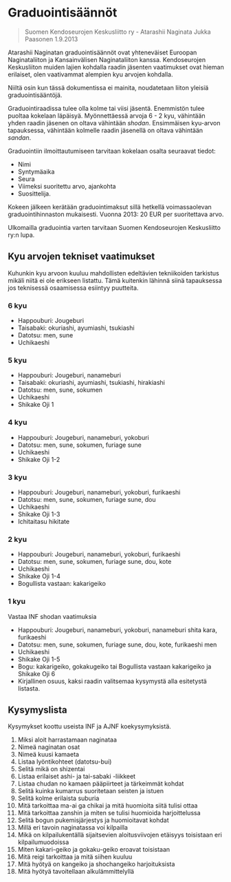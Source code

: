 # Graduointisäännöt

> Suomen Kendoseurojen Keskusliitto ry - Atarashii Naginata
> Jukka Paasonen
> 1.9.2013

Atarashii Naginatan graduointisäännöt ovat yhteneväiset 
Euroopan Naginataliiton ja Kansainvälisen Naginataliiton kanssa. 
Kendoseurojen Keskusliiton muiden lajien kohdalla raadin jäsenten 
vaatimukset ovat hieman erilaiset, olen vaativammat alempien kyu arvojen kohdalla.

Niiltä osin kun tässä dokumentissa ei mainita, noudatetaan liiton 
yleisiä graduointisääntöjä.

Graduointiraadissa tulee olla kolme tai viisi jäsentä. Enemmistön 
tulee puoltaa kokelaan läpäisyä. Myönnettäessä arvoja 6 - 2 kyu, 
vähintään yhden raadin jäsenen on oltava vähintään _shodan_. 
Ensimmäisen kyu-arvon tapauksessa, vähintään kolmelle raadin 
jäsenellä on oltava vähintään _sandan_.

Graduointiin ilmoittautumiseen tarvitaan kokelaan osalta seuraavat tiedot:

* Nimi
* Syntymäaika
* Seura
* Viimeksi suoritettu arvo, ajankohta
* Suosittelija.

Kokeen jälkeen kerätään graduointimaksut sillä hetkellä voimassaolevan 
graduointihinnaston mukaisesti. 
Vuonna 2013: 20 EUR per suoritettava arvo.

Ulkomailla graduointia varten tarvitaan Suomen Kendoseurojen Keskusliitto ry:n lupa.

## Kyu arvojen tekniset vaatimukset

Kuhunkin kyu arvoon kuuluu mahdollisten edeltävien tekniikoiden tarkistus
mikäli niitä ei ole erikseen listattu. 
Tämä kuitenkin lähinnä siinä tapauksessa jos teknisessä osaamisessa esiintyy puutteita.

### 6 kyu

* Happouburi: Jougeburi
* Taisabaki: okuriashi, ayumiashi, tsukiashi
* Datotsu: men, sune
* Uchikaeshi

### 5 kyu

* Happouburi: Jougeburi, nanameburi
* Taisabaki: okuriashi, ayumiashi, tsukiashi, hirakiashi
* Datotsu: men, sune, sokumen
* Uchikaeshi
* Shikake Oji 1

### 4 kyu

* Happouburi: Jougeburi, nanameburi, yokoburi
* Datotsu: men, sune, sokumen, furiage sune
* Uchikaeshi
* Shikake Oji 1-2

### 3 kyu

* Happouburi: Jougeburi, nanameburi, yokoburi, furikaeshi
* Datotsu: men, sune, sokumen, furiage sune, dou
* Uchikaeshi
* Shikake Oji 1-3
* Ichitaitasu hikitate

### 2 kyu

* Happouburi: Jougeburi, nanameburi, yokoburi, furikaeshi
* Datotsu: men, sune, sokumen, furiage sune, dou, kote
* Uchikaeshi
* Shikake Oji 1-4
* Bogullista vastaan: kakarigeiko

### 1 kyu

Vastaa INF shodan vaatimuksia

* Happouburi: Jougeburi, nanameburi, yokoburi, nanameburi shita kara, furikaeshi
* Datotsu: men, sune, sokumen, furiage sune, dou, kote, furikaeshi men
* Uchikaeshi
* Shikake Oji 1-5
* Bogu: kakarigeiko, gokakugeiko   tai   Bogullista vastaan kakarigeiko ja Shikake Oji 6
* Kirjallinen osuus, kaksi raadin valitsemaa kysymystä alla esitetystä listasta.


## Kysymyslista

Kysymykset koottu useista INF ja AJNF koekysymyksistä.

1. Miksi aloit harrastamaan naginataa
1. Nimeä naginatan osat
1. Nimeä kuusi kamaeta
1. Listaa lyöntikohteet (datotsu-bui)
1. Selitä mikä on shizentai
1. Listaa erilaiset ashi- ja tai-sabaki -liikkeet
1. Listaa chudan no kamaen pääpiirteet ja tärkeimmät kohdat
1. Selitä kuinka kumarrus suoritetaan seisten ja istuen
1. Selitä kolme erilaista suburia
1. Mitä tarkoittaa ma-ai ga chikai ja mitä huomioita siitä tulisi ottaa
1. Mitä tarkoittaa zanshin ja miten se tulisi huomioida harjoittelussa
1. Selitä bogun pukemisjärjestys ja huomioitavat kohdat
1. Millä eri tavoin naginatassa voi kilpailla
1. Mikä on kilpailukentällä sijaitsevien aloitusviivojen etäisyys toisistaan eri kilpailumuodoissa
1. Miten kakari-geiko ja gokaku-geiko eroavat toisistaan
1. Mitä reigi tarkoittaa ja mitä siihen kuuluu
1. Mitä hyötyä on kangeiko ja shochangeiko harjoituksista
1. Mitä hyötyä tavoitellaan alkulämmittelyllä


